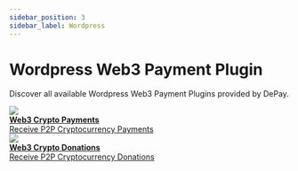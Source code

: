 ```yaml
---
sidebar_position: 3
sidebar_label: Wordpress
---
```


# Wordpress Web3 Payment Plugin

Discover all available Wordpress Web3 Payment Plugins provided by DePay.

<div className="col-12 col-md-6 pt-4">

  <div className="pb-1">
    <a href="/docs/payments/plugins/wordpress/payments" className="d-flex hover-card p-3">
      <img style={{ width: '2.4rem', height: '2.4rem', position: 'relative', top: '0.2rem' }} src="/docs/img/plugins/Wordpress-Web3-Payments.gif"/>
      <div className="ps-3">
        <div className="text-light"><strong>Web3 Crypto Payments</strong></div>
        <div className="text-light">Receive P2P Cryptocurrency Payments</div>
      </div>
    </a>
  </div>

  <div className="pb-1">
    <a href="/docs/payments/plugins/wordpress/donations" className="d-flex hover-card p-3">
      <img style={{ width: '2.4rem', height: '2.4rem', position: 'relative', top: '0.2rem' }} src="/docs/img/plugins/Wordpress-Web3-Donations.gif"/>
      <div className="ps-3">
        <div className="text-light"><strong>Web3 Crypto Donations</strong></div>
        <div className="text-light">Receive P2P Cryptocurrency Donations</div>
      </div>
    </a>
  </div>
</div>

